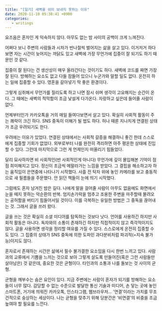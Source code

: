 ```yaml
---
title: "[일기] 새벽을 쉬이 보내지 못하는 이유"
date: 2020-11-10 05:38:41 +0900
categories:
   - writings
---
```


요즈음은 혼자인 게 익숙하지 않다. 아무도 없는 밤 사이의 공백이 크게 느껴진다.

어쩌다 보니 주변의 사람들과 시차가 반나절씩 벌어지는 삶을 살고 있다. 이거저거 하다 보면 자는 시간이 늦어지는 까닭도 있고 새벽에 가장 무언가에 집중이 잘 되기도 하기 때문인 것 같다.

집중이 잘 된다는 건 생산성이 매우 올라간다는 것이기도 하다. 새벽에 코드를 짜면 가장 잘 된다. 방해하는 요소도 없고 다들 잠들어 있으니 누군가와 말할 일도 없다. 온전히 하는 일에 집중할 수 있다. 영혼을 갈아넣기 딱 좋은 환경이다.

그렇게 심취해서 무언가를 질리도록 하고 나면 잠시 쉬며 생각이 고요해지는 순간이 온다. 그 때에는 새벽의 적막함이 조금 낯설게 다가온다. 자랑하고 싶은데 들어줄 사람이 없다.

언제부터인가 카카오톡을 거의 매일 들여다보면서 살고 있다. 확실히 사회적 활동이 주는 쾌락이 크긴 하다. SNS 중독이 이해가 될 법도 하다. 허나 때론 지나치게 연결된 상태가 조금 우려되기도 한다.

우려에는 이유가 있었다. 연결된 상태에서는 사회적 갈증을 해결하니 좋긴 한데 스스로에게 집중할 기회가 없었다. 외부로부터 나를 완전히 격리하면 아주 평온한 상태에 진입할 수 있다. 그런데 마지막으로 그런 게 언제인지 떠올리기 힘들었다.

달리 묘사하자면 비 사회적인(반 사회적인게 아니다) 무언가에 깊이 몰입해본 기억이 점점 희미해지고 있다. 정신이 조금씩 메말라가는 느낌을 받았다. 그 결핍을 해소하고자 하는 움직임이 은연중에 나타나기 시작했다. 사흘 전 탁자 위에 놓인 카메라를 보고 충동적으로 새 필름들을 주문했다. 안 읽던 책들이 눈에 띄기 시작했다.

그럼에도 혼자 남겨진 밤은 길다. 나에게 말을 걸어줄 사람이 아무도 없음에도 화면에서 눈을 떼지 못하는 악순환의 반복. 엄지손가락을 멈추고 조용한 주변을 마주할때 몰려오는 공허함을 버티기 힘들어서일 것이다. 이를 극복하는 유일한 방법은 그 중독을 끊어내는 것. 그래서 글을 쓰러 왔다.

글을 쓰는 것은 확실히 소셜 미디어를 탐독하는 것보다 낫다. 언어를 사용하긴 하지만 사회적 활동은 아니다. 독자와의 소통이 존재하긴 하지만 직접적이지 않고 즉각적이지도 않다. 글을 사용하면 생각을 정리할 여유를 가질 수 있다. 스스로에게 온전히 집중할 수도 있다. 그 집중의 상태가 SNS 중독에 의한 도파민 과다분비처럼 파괴적(=지속 불가능)이지도 않다.

혼자로서 존재하는 시간은 삶에서 필수 불가결한 요소임을 다시 한번 느끼고 있다. 사람과의 교류에서 기쁨을 느끼는 것으로 보아 그렇게 살도록 만들어진(혹은 그런 사람들만 살아남은) 것 같은데, 중요한 것은 균형이다. 타인과의 소통과 나를 돌보는 것 사이의 균형.

균형을 깨부수는 숨은 요인이 있다. 지금 주변에는 사람이 혼자가 되기를 방해하는 요소들이 너무 많다. 감당할 수 없는 수준으로 발달한 통신 기술과 미디어, 손 닿는 곳에 놓인 스마트폰, 거기에 띄워진 카카오톡, 인스타그램, 웹브라우저... '연결'이라는 가치를 무조건적으로 숭상하는 세상이다. 나는 균형을 맞추기 위해 당분간은 '비연결'의 비중을 조금 높여야 할 필요를 느낀다.
